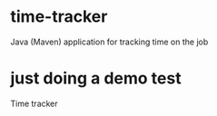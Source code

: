 # time-tracker
Java (Maven) application for tracking time on the job
# just doing a demo test
Time tracker
